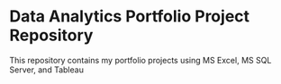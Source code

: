 # Data Analytics Portfolio Project Repository

This repository contains my portfolio projects using MS Excel, MS SQL Server, and Tableau
